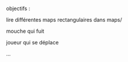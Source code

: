 objectifs :

lire différentes maps rectangulaires dans maps/

mouche qui fuit

joueur qui se déplace

...
